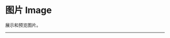 # 图片 Image

展示和预览图片。

---

<script setup>
import ImageBasicUse from "./component/image-basic-use.md"
import ImageCaption from "./component/image-caption.md"
import ImageExtra from "./component/image-extra.md"
import ImageError from "./component/image-error.md"
import ImageLoading from "./component/image-loading.md"
import ImageLoader from "./component/image-loader.md"
import ImageToolbar from "./component/image-toolbar.md"
import ImagePreviewGroup from "./component/image-preview-group.md"
import ImagePreview from "./component/image-preview.md"
import ImagePreviewGroupUse from "./component/image-preview-group-use.md"
import ImagePopupContainer from "./component/image-popup-container.md"
import ImageApi from "./component/image-api.md"
import ImageTip from "./component/image-tip.md"
</script>

<ClientOnly>
<image-basic-use />
<image-caption />
<image-extra />
<image-error />
<image-loading />
<image-loader />
<image-toolbar />
<image-preview-group />
<image-preview />
<image-preview-group-use />
<image-popup-container />
</ClientOnly>
<image-api />
<image-tip />
